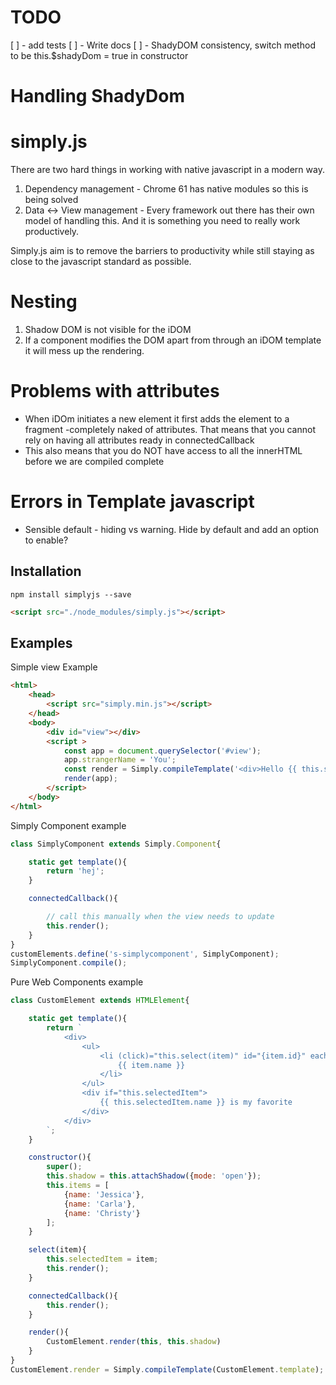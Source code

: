 # TODO
[ ] - add tests
[ ] - Write docs
[ ] - ShadyDOM consistency, switch method to be this.$shadyDom = true in constructor

# Handling ShadyDom


# simply.js
There are two hard things in working with native javascript in a modern way.

1) Dependency management - Chrome 61 has native modules so this is being solved
2) Data <-> View management - Every framework out there has their own model of handling this.
And it is something you need to really work productively.

Simply.js aim is to remove the barriers to productivity while still staying as close to the
javascript standard as possible.

# Nesting
1) Shadow DOM is not visible for the iDOM
2) If a component modifies the DOM apart from through an iDOM template
   it will mess up the rendering. 

# Problems with attributes
- When iDOm initiates a new element it first adds the element to a fragment -completely naked
  of attributes. That means that you cannot rely on having all attributes ready in connectedCallback
- This also means that you do NOT have access to all the innerHTML before we are compiled complete

# Errors in Template javascript
- Sensible default - hiding vs warning. Hide by default and add an option to enable? 

## Installation
```
npm install simplyjs --save
```
```html
<script src="./node_modules/simply.js"></script>
```

## Examples

Simple view Example
```html
<html>
    <head>
        <script src="simply.min.js"></script>
    </head>
    <body>
        <div id="view"></div>
        <script >
            const app = document.querySelector('#view');
            app.strangerName = 'You';
            const render = Simply.compileTemplate('<div>Hello {{ this.strangerName }}</div>');
            render(app);
        </script>
    </body>
</html>
```

Simply Component example
```javascript
class SimplyComponent extends Simply.Component{

    static get template(){
        return 'hej';
    }

    connectedCallback(){

        // call this manually when the view needs to update
        this.render();
    }
}
customElements.define('s-simplycomponent', SimplyComponent);
SimplyComponent.compile();
```

Pure Web Components example
```javascript
class CustomElement extends HTMLElement{

    static get template(){
        return `
            <div>
                <ul>
                    <li (click)="this.select(item)" id="{item.id}" each="item in this.items">
                        {{ item.name }}
                    </li>
                </ul>
                <div if="this.selectedItem">
                    {{ this.selectedItem.name }} is my favorite
                </div>
            </div>
        `;
    }

    constructor(){
        super();
        this.shadow = this.attachShadow({mode: 'open'});
        this.items = [
            {name: 'Jessica'},
            {name: 'Carla'},
            {name: 'Christy'}
        ];
    }    

    select(item){
        this.selectedItem = item;
        this.render();
    }

    connectedCallback(){
        this.render();    
    }

    render(){
        CustomElement.render(this, this.shadow)
    }
}
CustomElement.render = Simply.compileTemplate(CustomElement.template);
```
